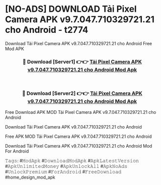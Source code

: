 # [NO-ADS] DOWNLOAD Tải Pixel Camera APK v9.7.047.710329721.21 cho Android - t2774
Download Tải Pixel Camera APK v9.7.047.710329721.21 cho Android Free Mod APK

<div align="center">
<h3>🔴 Download [Server1] 👉👉 <a href="https://apk-comot.site?title=Tải_Pixel_Camera_APK_v9.7.047.710329721.21_cho_Android">Tải Pixel Camera APK v9.7.047.710329721.21 cho Android Mod Apk</a></h3><br>

<h3>🔴 Download [Server2] 👉👉 <a href="https://apk-comot.site?title=Tải_Pixel_Camera_APK_v9.7.047.710329721.21_cho_Android">Tải Pixel Camera APK v9.7.047.710329721.21 cho Android Mod Apk</a></h3>
</div>


Free Download APK MOD Tải Pixel Camera APK v9.7.047.710329721.21 cho Android

Download Tải Pixel Camera APK v9.7.047.710329721.21 cho Android 

Free APK MOD Tải Pixel Camera APK v9.7.047.710329721.21 cho Android 

Download Tải Pixel Camera APK v9.7.047.710329721.21 cho Android Mod For Android

𝚃𝚊𝚐𝚜: #𝙼𝚘𝚍𝙰𝚙𝚔 #𝙳𝚘𝚠𝚗𝚕𝚘𝚊𝚍𝙼𝚘𝚍𝙰𝚙𝚔 #𝙰𝚙𝚔𝙻𝚊𝚝𝚎𝚜𝚝𝚅𝚎𝚛𝚜𝚒𝚘𝚗 #𝙰𝚙𝚔𝚄𝚗𝚕𝚒𝚖𝚒𝚝𝚎𝚍𝙼𝚘𝚗𝚎𝚢 #𝙰𝚙𝚔𝚄𝚗𝚕𝚘𝚌𝚔𝙰𝚕𝚕 #𝙰𝚙𝚔𝙽𝚘𝙰𝚍𝚜 #𝚄𝚗𝚕𝚘𝚌𝚔𝙿𝚛𝚎𝚖𝚒𝚞𝚖 #𝙵𝚘𝚛𝙰𝚗𝚍𝚛𝚘𝚒𝚍 #𝙵𝚛𝚎𝚎𝙳𝚘𝚠𝚗𝚕𝚘𝚊𝚍 #home_design_mod_apk